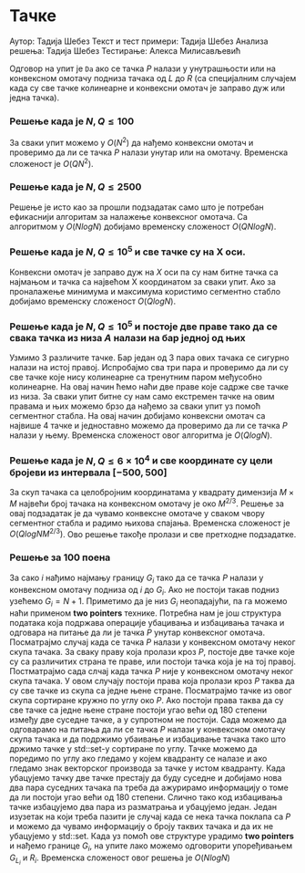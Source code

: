 # Тачке

Аутор: Тадија Шебез
Текст и тест примери: Тадија Шебез
Анализа решења: Тадија Шебез
Тестирање: Алекса Милисављевић

Одговор на упит је `Da` ако се тачка $P$ налази у унутрашњости или на конвексном омотачу подниза тачака од $L$ до $R$ (са специјалним случајем када су све тачке колинеарне и конвексни омотач је заправо дуж или једна тачка).

### Решење када је $N, Q \leq 100$

За сваки упит можемо у $O(N^2)$ да нађемо конвексни омотач и проверимо да ли се тачка $P$ налази унутар или на омотачу. Временска сложеност је $O(QN^2)$.

### Решење када је $N, Q \leq 2500$

Решење је исто као за прошли подзадатак само што је потребан ефикаснији алгоритам за налажење конвексног омотача. Са алгоритмом у $O(NlogN)$ добијамо временску сложеност $O(QNlogN)$.

### Решење када је $N, Q \leq 10^5$ и све тачке су на X оси.

Конвексни омотач је заправо дуж на $X$ оси па су нам битне тачка са најмањом и тачка са највећом X координатом за сваки упит. Ако за проналажење минимума и максимума користимо сегментно стабло добијамо временску сложеност $O(QlogN)$.

### Решење када је $N, Q \leq 10^5$ и постоје две праве тако да се свака тачка из низа $A$ налази на бар једној од њих

Узмимо 3 различите тачке. Бар један од 3 пара ових тачака се сигурно налази на истој правој. Испробајмо сва три пара и проверимо да ли су све тачке које нису колинеарне са тренутним паром међусобно колинеарне. На овај начин ћемо наћи две праве које садрже све тачке из низа. За сваки упит битне су нам само екстремен тачке на овим правама и њих можемо брзо да нађемо за сваки упит уз помоћ сегментног стабла. На овај начин добијамо конвексни омотач са највише 4 тачке и једноставно можемо да проверимо да ли се тачка $P$ налази у њему. Временска сложеност овог алгоритма је $O(QlogN)$.

### Решење када је $N, Q \leq 6 \times 10^4$ и све координате су цели бројеви из интервала $[-500, 500]$

За скуп тачака са целобројним координатама у квадрату димензија $M \times M$ највећи број тачака на конвексном омотачу је око $M^{2/3}$. Решење за овај подзадатак је да чувамо конвексне омотаче у сваком чвору сегментног стабла и радимо њихова спајања. Временска сложеност је $O(QlogNM^{2/3})$. Ово решење такође пролази и све претходне подзадатке.

### Решење за 100 поена

За сако $i$ нађимо најмању границу $G_i$ тако да се тачка $P$ налази у конвексном омотачу подниза од $i$ до $G_i$. Ако не постоји такав подниз узећемо $G_i=N+1$. Приметимо да је низ $G_i$ неопадајући, па га можемо наћи применом **two pointers** технике. Потребна нам је још структура података која подржава операције убацивања и избацивања тачака и одговара на питање да ли је тачка $P$ унутар конвексног омотача. Посматрајмо случај када се тачка $P$ налази у конвексном омотачу неког скупа тачака. За сваку праву која пролази кроз $P$, постоје две тачке које су са различитих страна те праве, или постоји тачка која је на тој правој. Постматрајмо сада слчај када тачка $P$ није у конвексном омотачу неког скупа тачака. У овом случају постоји права која пролази кроз $P$ таква да су све тачке из скупа са једне њене стране. Посматрајмо тачке из овог скупа сортиране кружно по углу око $P$. Ако постоји права таква да су све тачке са једне њене стране постоји угао већи од 180 степени између две суседне тачке, а у супротном не постоји. Сада можемо да одговарамо на питања да ли се тачка $P$ налази у конвексном омотачу скупа тачака и да подржимо убаивање и избацивање тачака тако што држимо тачке у $\text{std::set}$-у сортиране по углу. Тачке можемо да поредимо по углу ако гледамо у којем квадранту се налазе и ако гледамо знак векторског производа за тачке у истом квадранту. Када убацујемо тачку две тачке престају да буду суседне и добијамо нова два пара суседних тачака па треба да ажурирамо информацију о томе да ли постоји угао већи од 180 степени. Слично тако код избацивања тачке избацујемо два пара из разматрања и убацујемо један. Један изузетак на који треба пазити је случај када се нека тачка поклапа са $P$ и можемо да чувамо информацију о броју таквих тачака и да их не убацујемо у $\text{std::set}$. Када уз помоћ ове структуре урадимо **two pointers** и нађемо границе $G_i$, на упите лако можемо одговорити упоређивањем $G_{L_i}$ и $R_i$. Временска сложеност овог решења је $O(NlogN)$